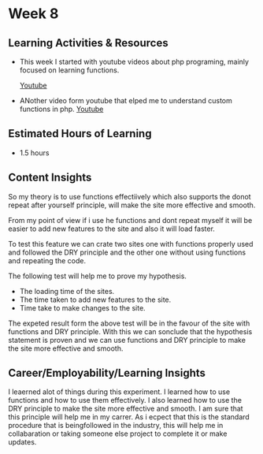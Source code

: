 # Week 8

## Learning Activities & Resources

- This week I started with youtube videos about php programing, mainly focused on learning functions.

   [Youtube](https://www.youtube.com/watch?v=PGvrnas2_Pk)

- ANother video form youtube that elped me to understand custom functions in php.
    [Youtube](https://www.youtube.com/watch?v=uOLGQ9ZoOSc)

## Estimated Hours of Learning

- 1.5 hours

## Content Insights

So my theory is to use functions effectiively which also supports the donot repeat after yourself principle, will make the site more effective and smooth.

From my point of view if i use he functions and dont repeat myself it will be easier to add new features to the site and also it will load faster.

To test this feature we can crate two sites one with functions properly used and followed the DRY principle and the other one without using functions and repeating the code.

The following test will help me to prove my hypothesis.

- The loading time of the sites.
- The time taken to add new features to the site.
- Time take to make changes to the site.

The expeted result form the above test will be in the favour of the site with functions and DRY principle. With this we can sonclude that the hypothesis statement is proven and we can use functions and DRY principle to make the site more effective and smooth.

## Career/Employability/Learning Insights

I leaerned alot of things during this experiment. I learned how to use functions and how to use them effectively. I also learned how to use the DRY principle to make the site more effective and smooth. I am sure that this principle will help me in my carrer. As i ecpect that this is the standard procedure that is beingfollowed in the industry, this will help me in collabaration or taking someone else project to complete it or make updates.
